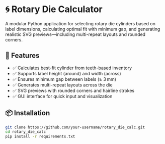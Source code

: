 # 🌀 Rotary Die Calculator

A modular Python application for selecting rotary die cylinders based on label dimensions, calculating optimal fit with minimum gap, and generating realistic SVG previews—including multi-repeat layouts and rounded corners.

## 🔧 Features

- ✅ Calculates best-fit cylinder from teeth-based inventory
- ✅ Supports label height (around) and width (across)
- ✅ Ensures minimum gap between labels (≥ 3 mm)
- ✅ Generates multi-repeat layouts across the die
- ✅ SVG previews with rounded corners and hairline strokes
- ✅ GUI interface for quick input and visualization

## 📦 Installation

```bash
git clone https://github.com/your-username/rotary_die_calc.git
cd rotary_die_calc
pip install -r requirements.txt